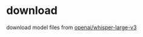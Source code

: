 # download
download model files from [openai/whisper-large-v3](https://huggingface.co/openai/whisper-large-v3)

